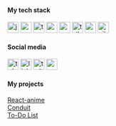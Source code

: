 <h4 align="left">My tech stack</h4>
<div align="left">
  <img src="https://img.shields.io/badge/JavaScript-454545?logo=javascript&logoColor=efd81d&style=for-the-badge" height="25" alt="javascript logo"  />
  <img src="https://img.shields.io/badge/React-454545?logo=react&logoColor=5ed3f3&style=for-the-badge" height="25" alt="react logo"  />
  <img src="https://img.shields.io/badge/TypeScript-454545?logo=typescript&logoColor=3178c6&style=for-the-badge" height="25" alt="typescript logo"  />
  <img src="https://img.shields.io/badge/Zustand-454545?logo=zustand&logoColor=black&style=for-the-badge" height="25" alt="react logo"  />
  <img src="https://img.shields.io/badge/Redux-454545?logo=redux&logoColor=7a50be&style=for-the-badge" height="25" alt="redux logo"  />
  <img src="https://img.shields.io/badge/Tailwind CSS-454545?logo=tailwindcss&logoColor=1dc0cd&style=for-the-badge" height="25" alt="tailwindcss logo"  />
  <img src="https://img.shields.io/badge/Sass-454545?logo=sass&logoColor=ce6b9c&style=for-the-badge" height="25" alt="sass logo"  />
  <img src="https://img.shields.io/badge/Git-454545?logo=git&logoColor=f15639&style=for-the-badge" height="25" alt="git logo"  />
</div>

<h4 align="left">Social media</h4>

[<img src="https://img.shields.io/static/v1?message=Telegram&logo=telegram&label=&color=454545&logoColor=2da7e4&labelColor=&style=for-the-badge" height="25" alt="telegram logo"  />](https://t.me/ScanDave)
[<img src="https://img.shields.io/static/v1?message=LinkedIn&logo=linkedin&label=&color=454545&logoColor=136bc5&labelColor=&style=for-the-badge" height="25" alt="linkedin logo"  />](https://www.linkedin.com/in/grinevigor/)
[<img src="https://img.shields.io/static/v1?message=Twitter&logo=X&label=&color=454545&logoColor=white&labelColor=&style=for-the-badge" height="25" alt="twitter logo"  />](https://x.com/scandavee)
[<img src="https://img.shields.io/static/v1?message=Gmail&logo=gmail&label=&color=454545&logoColor=eb493b&labelColor=&style=for-the-badge" height="25" alt="gmail logo"  />](mailto:i.grinev.dev@gmail.com)

<h4 align="left">My projects</h4>

<a href="https://aceptijo.github.io/react-anime/" target="conduit" > React-anime </a>   
<a href="https://aceptijo.github.io/conduit-front/" target="conduit" > Conduit </a>   
<a href="https://aceptijo.github.io/reacttodonew/" target="_blank" title="to-do"> To-Do List </a>




